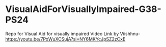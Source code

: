 # VisualAidForVisuallyImpaired-G38-PS24
Repo for Visual Aid for visually impaired
Video Link by Viishhnu- https://youtu.be/7PxWuXCSujA?si=NY6MKYcJpSZ2zCxE
